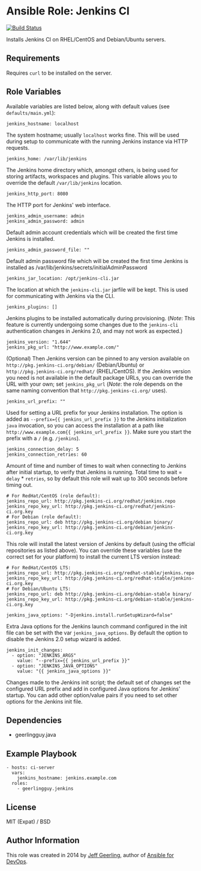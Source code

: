 # Ansible Role: Jenkins CI

[![Build Status](https://travis-ci.org/geerlingguy/ansible-role-jenkins.svg?branch=master)](https://travis-ci.org/geerlingguy/ansible-role-jenkins)

Installs Jenkins CI on RHEL/CentOS and Debian/Ubuntu servers.

## Requirements

Requires `curl` to be installed on the server.

## Role Variables

Available variables are listed below, along with default values (see `defaults/main.yml`):

    jenkins_hostname: localhost

The system hostname; usually `localhost` works fine. This will be used during setup to communicate with the running Jenkins instance via HTTP requests.

    jenkins_home: /var/lib/jenkins

The Jenkins home directory which, amongst others, is being used for storing artifacts, workspaces and plugins. This variable allows you to override the default `/var/lib/jenkins` location.

    jenkins_http_port: 8080

The HTTP port for Jenkins' web interface.

    jenkins_admin_username: admin
    jenkins_admin_password: admin

Default admin account credentials which will be created the first time Jenkins is installed.

    jenkins_admin_password_file: ""

Default admin password file which will be created the first time Jenkins is installed as /var/lib/jenkins/secrets/initialAdminPassword

    jenkins_jar_location: /opt/jenkins-cli.jar

The location at which the `jenkins-cli.jar` jarfile will be kept. This is used for communicating with Jenkins via the CLI.

    jenkins_plugins: []

Jenkins plugins to be installed automatically during provisioning. (_Note_: This feature is currently undergoing some changes due to the `jenkins-cli` authentication changes in Jenkins 2.0, and may not work as expected.)

    jenkins_version: "1.644"
    jenkins_pkg_url: "http://www.example.com/"

(Optional) Then Jenkins version can be pinned to any version available on `http://pkg.jenkins-ci.org/debian/` (Debian/Ubuntu) or `http://pkg.jenkins-ci.org/redhat/` (RHEL/CentOS). If the Jenkins version you need is not available in the default package URLs, you can override the URL with your own; set `jenkins_pkg_url` (_Note_: the role depends on the same naming convention that `http://pkg.jenkins-ci.org/` uses).

    jenkins_url_prefix: ""

Used for setting a URL prefix for your Jenkins installation. The option is added as `--prefix={{ jenkins_url_prefix }}` to the Jenkins initialization `java` invocation, so you can access the installation at a path like `http://www.example.com{{ jenkins_url_prefix }}`. Make sure you start the prefix with a `/` (e.g. `/jenkins`).

    jenkins_connection_delay: 5
    jenkins_connection_retries: 60

Amount of time and number of times to wait when connecting to Jenkins after initial startup, to verify that Jenkins is running. Total time to wait = `delay` * `retries`, so by default this role will wait up to 300 seconds before timing out.

    # For RedHat/CentOS (role default):
    jenkins_repo_url: http://pkg.jenkins-ci.org/redhat/jenkins.repo
    jenkins_repo_key_url: http://pkg.jenkins-ci.org/redhat/jenkins-ci.org.key
    # For Debian (role default):
    jenkins_repo_url: deb http://pkg.jenkins-ci.org/debian binary/
    jenkins_repo_key_url: http://pkg.jenkins-ci.org/debian/jenkins-ci.org.key

This role will install the latest version of Jenkins by default (using the official repositories as listed above). You can override these variables (use the correct set for your platform) to install the current LTS version instead:

    # For RedHat/CentOS LTS:
    jenkins_repo_url: http://pkg.jenkins-ci.org/redhat-stable/jenkins.repo
    jenkins_repo_key_url: http://pkg.jenkins-ci.org/redhat-stable/jenkins-ci.org.key
    # For Debian/Ubuntu LTS:
    jenkins_repo_url: deb http://pkg.jenkins-ci.org/debian-stable binary/
    jenkins_repo_key_url: http://pkg.jenkins-ci.org/debian-stable/jenkins-ci.org.key

    jenkins_java_options: "-Djenkins.install.runSetupWizard=false"

Extra Java options for the Jenkins launch command configured in the init file can be set with the var `jenkins_java_options`. By default the option to disable the Jenkins 2.0 setup wizard is added.

    jenkins_init_changes:
      - option: "JENKINS_ARGS"
        value: "--prefix={{ jenkins_url_prefix }}"
      - option: "JENKINS_JAVA_OPTIONS"
        value: "{{ jenkins_java_options }}"

Changes made to the Jenkins init script; the default set of changes set the configured URL prefix and add in configured Java options for Jenkins' startup. You can add other option/value pairs if you need to set other options for the Jenkins init file.

## Dependencies

  - geerlingguy.java

## Example Playbook

    - hosts: ci-server
      vars:
        jenkins_hostname: jenkins.example.com
      roles:
        - geerlingguy.jenkins

## License

MIT (Expat) / BSD

## Author Information

This role was created in 2014 by [Jeff Geerling](http://www.jeffgeerling.com/), author of [Ansible for DevOps](https://www.ansiblefordevops.com/).
